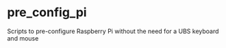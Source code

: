 # pre_config_pi
Scripts to pre-configure Raspberry Pi without the need for a UBS keyboard and mouse
